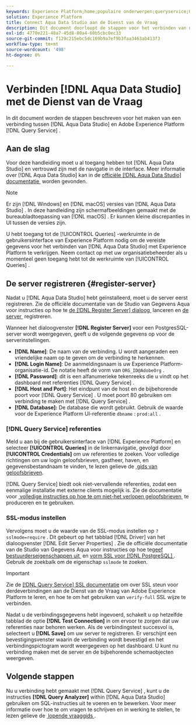```yaml
---
keywords: Experience Platform;home;populaire onderwerpen;queryservice;Query-service;Aqua Data Studio;Aqua-gegevensstudio;Verbind met queryservice;
solution: Experience Platform
title: Connect Aqua Data Studio aan de Dienst van de Vraag
description: Dit document doorloopt de stappen voor het verbinden van de Studio van Gegevens Aqua met de Dienst van de Vraag van Adobe Experience Platform.
exl-id: 4770e221-48a7-45d8-80a4-60b5cbc0ec33
source-git-commit: f129c215ebc5dc169b9a7ef9b3faa3463ab413f3
workflow-type: tm+mt
source-wordcount: '498'
ht-degree: 0%

---
```


# Verbinden [!DNL Aqua Data Studio] met de Dienst van de Vraag

In dit document worden de stappen beschreven voor het maken van een verbinding tussen [!DNL Aqua Data Studio] en Adobe Experience Platform [!DNL Query Service] .

## Aan de slag

Voor deze handleiding moet u al toegang hebben tot [!DNL Aqua Data Studio] en vertrouwd zijn met de navigatie in de interface. Meer informatie over [!DNL Aqua Data Studio] kan in de [&#x200B; officiële  [!DNL Aqua Data Studio]  documentatie &#x200B;](https://www.aquaclusters.com/app/home/project/public/aquadatastudio/wikibook/Documentation21.1/page/0/Aqua-Data-Studio-21-1) worden gevonden.

>[!NOTE]
>
>Er zijn [!DNL Windows] en [!DNL macOS] versies van [!DNL Aqua Data Studio] . In deze handleiding zijn schermafbeeldingen gemaakt met de bureaubladtoepassing van [!DNL macOS] . Er kunnen kleine discrepanties in UI tussen de versies zijn.

U hebt toegang tot de [!UICONTROL Queries] -werkruimte in de gebruikersinterface van Experience Platform nodig om de vereiste gegevens voor het verbinden van [!DNL Aqua Data Studio] met Experience Platform te verkrijgen. Neem contact op met uw organisatiebeheerder als u momenteel geen toegang hebt tot de werkruimte van [!UICONTROL Queries] .

## De server registreren {#register-server}

Nadat u [!DNL Aqua Data Studio] hebt geïnstalleerd, moet u de server eerst registreren. Zie de officiële documentatie van de Studio van Gegevens Aqua voor instructies op hoe te [&#x200B; de  [!DNL Register Server]  dialoog &#x200B;](https://www.aquaclusters.com/app/home/project/public/aquadatastudio/wikibook/Documentation18/page/81/Registering-a-Database-Server#launching_the_register_server_dialog) lanceren en [&#x200B; de server &#x200B;](https://www.aquaclusters.com/app/home/project/public/aquadatastudio/wikibook/Documentation18/page/81/Registering-a-Database-Server#steps_to_register_a_server_in_aqua_data_studio) registreren.

Wanneer het dialoogvenster **[!DNL Register Server]** voor een PostgresSQL-server wordt weergegeven, geeft u de volgende gegevens op voor de serverinstellingen.

- **[!DNL Name]**: De naam van de verbinding. U wordt aangeraden een vriendelijke naam op te geven om de verbinding te herkennen.
- **[!DNL Login Name]**: De aanmeldingsnaam is uw Experience Platform-organisatie-id. De notatie heeft de vorm van `ORG_ID@AdobeOrg` .
- **[!DNL Password]**: dit is een alfanumerieke tekenreeks die u vindt op het dashboard met referenties [!DNL Query Service] .
- **[!DNL Host and Port]**: Het eindpunt van de host en de bijbehorende poort voor [!DNL Query Service] . U moet poort 80 gebruiken om verbinding te maken met [!DNL Query Service] .
- **[!DNL Database]:** De database die wordt gebruikt. Gebruik de waarde voor de Experience Platform UI-referentie `dbname` : `prod:all` .

### [!DNL Query Service] referenties

Meld u aan bij de gebruikersinterface van [!DNL Experience Platform] en selecteer **[!UICONTROL Queries]** in de linkernavigatie, gevolgd door **[!UICONTROL Credentials]** om uw referenties te zoeken. Voor volledige richtingen om uw login geloofsbrieven, gastheer, haven, en gegevensbestandnaam te vinden, te lezen gelieve de [&#x200B; gids van geloofsbrieven &#x200B;](../ui/credentials.md).

[!DNL Query Service] biedt ook niet-vervallende referenties, zodat een eenmalige installatie met externe clients mogelijk is. Zie de documentatie voor [&#x200B; volledige instructies op hoe te om niet-het verlopen geloofsbrieven &#x200B;](../ui/credentials.md#non-expiring-credentials) te produceren en te gebruiken.

### SSL-modus instellen

Vervolgens moet u de waarde van de SSL-modus instellen op `?sslmode=require` . Dit gebeurt op het tabblad [!DNL Driver] van het dialoogvenster [!DNL Edit Server Properties] . Zie de officiële documentatie van de Studio van Gegevens Aqua voor instructies op hoe te [&#x200B; geef bestuurderseigenschappen uit &#x200B;](https://www.aquaclusters.com/app/home/project/public/aquadatastudio/wikibook/Documentation13/page/116/PostgreSQL#drivers) en [&#x200B; vorm SSL voor  [!DNL PostgreSQL] &#x200B;](https://www.aquaclusters.com/app/home/project/public/aquadatastudio/wikibook/Documentation20/page/SSL-Configuration/SSL-Configuration). Gebruik de zoekbalk om de eigenschap `sslmode` te zoeken.

>[!IMPORTANT]
>
>Zie de [[!DNL Query Service]  SSL documentatie &#x200B;](./ssl-modes.md) om over SSL steun voor derdeverbindingen aan de Dienst van de Vraag van Adobe Experience Platform te leren, en hoe te om het gebruiken van `verify-full` SSL wijze te verbinden.

Nadat u de verbindingsgegevens hebt ingevoerd, schakelt u op hetzelfde tabblad de optie **[!DNL Test Connection]** in om ervoor te zorgen dat uw referenties naar behoren werken. Als de verbindingstest succesvol is, selecteert u **[!DNL Save]** om uw server te registreren. Er verschijnt een bevestigingsvenster waarin de verbinding wordt bevestigd en het verbindingspictogram wordt weergegeven op het dashboard. U kunt nu verbinding maken met de server en de bijbehorende schemaobjecten weergeven.

## Volgende stappen

Nu u verbinding hebt gemaakt met [!DNL Query Service] , kunt u de instructies **[!DNL Query Analyzer]** within [!DNL Aqua Data Studio] gebruiken om SQL-instructies uit te voeren en te bewerken. Voor meer informatie over hoe te om vragen te schrijven en in werking te stellen, te lezen gelieve de [&#x200B; lopende vraaggids &#x200B;](../best-practices/writing-queries.md).
